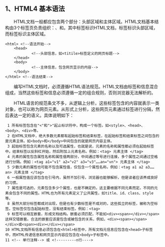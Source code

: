 ## 1、HTML4 基本语法

　　HTML文档一般都应包含两个部分：头部区域和主体区域。HTML文档基本结构由3个标签页负责组织：<html>、<head>和<body>。其中<html>标签标识HTML文档，<head>标签标识头部区域，而<body>标签标识主体区域。



```
<html> <!--语法开始-->
    <head>
            <!--头部信息，如<titile>标签定义的网页标题-->
    </head>
    <body>
            <!--主体信息，包含网页显示的内容-->
    </body>
</html> <!--语法结束-->
```



　　编写HTML文档时，必须遵循HTML语法规范。HTML文档由标签和信息混合组成，当然这些标签和信息必须遵循一定的组合规则，否则浏览器无法解析的。

　　HTML语言的规范条文不多，从逻辑上分析，这些标签包含的内容就表示一类对象，也可以称为网页元素。从形式上分析，这些网页元素通过标签进行分隔，然后表达一定的语义。具体说明如下：



```
 1 所有标签包含在"<"和">"起止标识符中，构成一个标签。如<style>、<head>、<body>、<div>等。
 2 在HTML文档中，绝大多数元素都有起始标签和结束标签，在起始标签和结束标签之间包含的是元素主体。如<body>和</body>中间包含的就是网页内容主体。
 3 起始标签包含元素的名称以及可选属性，也就是说，元素的名称和属性都必须在起始标签中。结束标签以反斜杠开始，然后附加上元素名称。例如：<tag> 元素主体 </tag>
 4 元素的属性包含属性名称和属性值两部分，中间通过等号进行连接，多个属性之间通过空格进行分隔。例如：<tag a1="v1" a2="v2" a3="v3"……an="vn"> 元素主体 </tag> 
 5 少数元素的属性也可能不包含属性值，仅包含一个属性名称。例如：<tag a1 a2 a3……an> 元素主体 </tag>
 6 一般属性值应该包含在引号内，虽然不加引号，浏览器也能够解析，但是读者应该养成良好的习惯。
 7 属性是可选的，元素包含多少个属性，也是不确定的，这主要根据不同元素而定。不同的元素会包含不同的属性。HTML也为所有元素定义了公共属性，如title、id、class、style等。
 8 虽然大部分标签都成对出现，但是也有少数标签是不成对的，这些孤立的标签，被称为空标签。空标签仅包含起始标签，没有结束标签。例如：<tag>
 9 标签可以相互嵌套，形成文档结构。嵌套必须匹配，不能如<div><span></div></span>这样交错嵌套。合法的嵌套应该是包含或被包含的关系，例如，<div><span></span></div>或<span><div></div></span>
10 HTML文档所有信息必须包含在<html>标签中，所有文档元信息应包含在<head>子标签中，而HTML传递信息和网页显示内容应包含在<body>子标签中。
11 <!-- 单行注释--> 或 <!---------n行---->
```

